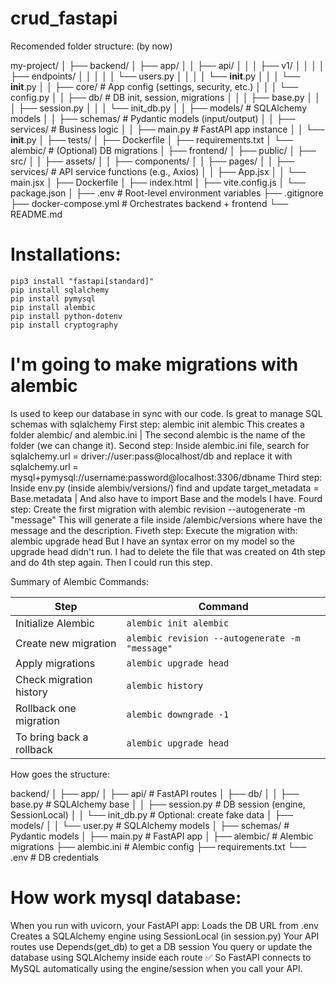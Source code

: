 # crud_fastapi

Recomended folder structure: (by now)

my-project/
│
├── backend/
│   ├── app/
│   │   ├── api/
│   │   │   ├── v1/
│   │   │   │   ├── endpoints/
│   │   │   │   │   └── users.py
│   │   │   │   └── __init__.py
│   │   │   └── __init__.py
│   │   ├── core/             # App config (settings, security, etc.)
│   │   │   └── config.py
│   │   ├── db/               # DB init, session, migrations
│   │   │   ├── base.py
│   │   │   ├── session.py
│   │   │   └── init_db.py
│   │   ├── models/           # SQLAlchemy models
│   │   ├── schemas/          # Pydantic models (input/output)
│   │   ├── services/         # Business logic
│   │   ├── main.py           # FastAPI app instance
│   │   └── __init__.py
│   ├── tests/
│   ├── Dockerfile
│   ├── requirements.txt
│   └── alembic/              # (Optional) DB migrations
│
├── frontend/
│   ├── public/
│   ├── src/
│   │   ├── assets/
│   │   ├── components/
│   │   ├── pages/
│   │   ├── services/         # API service functions (e.g., Axios)
│   │   ├── App.jsx
│   │   └── main.jsx
│   ├── Dockerfile
│   ├── index.html
│   ├── vite.config.js
│   └── package.json
│
├── .env                     # Root-level environment variables
├── .gitignore
├── docker-compose.yml       # Orchestrates backend + frontend
└── README.md

# Installations:
    pip3 install "fastapi[standard]"
    pip install sqlalchemy
    pip install pymysql
    pip install alembic
    pip install python-dotenv
    pip install cryptography

# I'm going to make migrations with alembic
Is used to keep our database in sync with our code. Is great to manage SQL schemas with sqlalchemy
First step:
    alembic init alembic    This creates a folder alembic/ and alembic.ini | The second alembic is the name of the folder (we can change it).
Second step:
    Inside alembic.ini file, search for sqlalchemy.url = driver://user:pass@localhost/db and replace it with sqlalchemy.url = mysql+pymysql://username:password@localhost:3306/dbname
Third step:
    Inside env.py (inside alembiv/versions/) find and update target_metadata = Base.metadata | And also have to import Base and the models I have.
Fourd step:
    Create the first migration with alembic revision --autogenerate -m "message"
    This will generate a file inside /alembic/versions where have the message and the description.
Fiveth step:
    Execute the migration with: alembic upgrade head
    But I have an syntax error on my model so the upgrade head didn't run.
    I had to delete the file that was created on 4th step and do 4th step again. Then I could run this step.


Summary of Alembic Commands:

| Step                    | Command                                        |
| ----------------------- | ---------------------------------------------- |
| Initialize Alembic      | `alembic init alembic`                         |
| Create new migration    | `alembic revision --autogenerate -m "message"` |
| Apply migrations        | `alembic upgrade head`                         |
| Check migration history | `alembic history`                              |
| Rollback one migration  | `alembic downgrade -1`                         |
| To bring back a rollback| `alembic upgrade head`                         |


How goes the structure:

backend/
│
├── app/
│   ├── api/                  # FastAPI routes
│   ├── db/
│   │   ├── base.py           # SQLAlchemy base
│   │   ├── session.py        # DB session (engine, SessionLocal)
│   │   └── init_db.py        # Optional: create fake data
│   ├── models/
│   │   └── user.py           # SQLAlchemy models
│   ├── schemas/              # Pydantic models
│   ├── main.py               # FastAPI app
│
├── alembic/                  # Alembic migrations
├── alembic.ini               # Alembic config
├── requirements.txt
└── .env                      # DB credentials

# How work mysql database:
When you run with uvicorn, your FastAPI app:
Loads the DB URL from .env
Creates a SQLAlchemy engine using SessionLocal (in session.py)
Your API routes use Depends(get_db) to get a DB session
You query or update the database using SQLAlchemy inside each route
✅ So FastAPI connects to MySQL automatically using the engine/session when you call your API.
